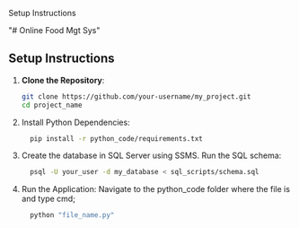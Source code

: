 Setup Instructions

"# Online Food Mgt Sys" 

## Setup Instructions

1. **Clone the Repository**:
   ```bash
   git clone https://github.com/your-username/my_project.git
   cd project_name
   
2. Install Python Dependencies:
   ```bash
     pip install -r python_code/requirements.txt

4. Create the database in SQL Server using SSMS.
   Run the SQL schema:
   ```bash
     psql -U your_user -d my_database < sql_scripts/schema.sql
   
6. Run the Application: Navigate to the python_code folder where the file is and type cmd;
   ```bash
     python "file_name.py"



